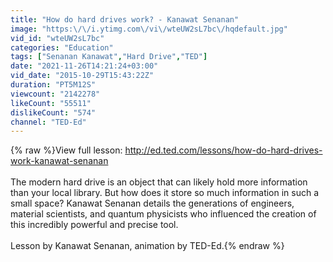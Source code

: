 ```yaml
---
title: "How do hard drives work? - Kanawat Senanan"
image: "https:\/\/i.ytimg.com\/vi\/wteUW2sL7bc\/hqdefault.jpg"
vid_id: "wteUW2sL7bc"
categories: "Education"
tags: ["Senanan Kanawat","Hard Drive","TED"]
date: "2021-11-26T14:21:24+03:00"
vid_date: "2015-10-29T15:43:22Z"
duration: "PT5M12S"
viewcount: "2142278"
likeCount: "55511"
dislikeCount: "574"
channel: "TED-Ed"
---
```

{% raw %}View full lesson: <a rel="nofollow" target="blank" href="http://ed.ted.com/lessons/how-do-hard-drives-work-kanawat-senanan">http://ed.ted.com/lessons/how-do-hard-drives-work-kanawat-senanan</a><br /><br />The modern hard drive is an object that can likely hold more information than your local library. But how does it store so much information in such a small space? Kanawat Senanan details the generations of engineers, material scientists, and quantum physicists who influenced the creation of this incredibly powerful and precise tool.<br /><br />Lesson by Kanawat Senanan, animation by TED-Ed.{% endraw %}
